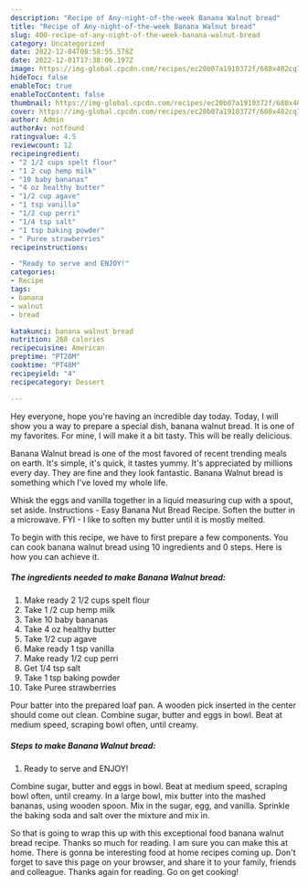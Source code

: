 ```yaml
---
description: "Recipe of Any-night-of-the-week Banana Walnut bread"
title: "Recipe of Any-night-of-the-week Banana Walnut bread"
slug: 400-recipe-of-any-night-of-the-week-banana-walnut-bread
category: Uncategorized
date: 2022-12-04T08:58:55.578Z
date: 2022-12-01T17:38:06.197Z
image: https://img-global.cpcdn.com/recipes/ec20b07a1910372f/680x482cq70/banana-walnut-bread-recipe-main-photo.jpg
hideToc: false
enableToc: true
enableTocContent: false
thumbnail: https://img-global.cpcdn.com/recipes/ec20b07a1910372f/680x482cq70/banana-walnut-bread-recipe-main-photo.jpg
cover: https://img-global.cpcdn.com/recipes/ec20b07a1910372f/680x482cq70/banana-walnut-bread-recipe-main-photo.jpg
author: Admin
authorAv: notfound
ratingvalue: 4.5
reviewcount: 12
recipeingredient:
- "2 1/2 cups spelt flour"
- "1 2 cup hemp milk"
- "10 baby bananas"
- "4 oz healthy butter"
- "1/2 cup agave"
- "1 tsp vanilla"
- "1/2 cup perri"
- "1/4 tsp salt"
- "1 tsp baking powder"
- " Puree strawberries"
recipeinstructions:

- "Ready to serve and ENJOY!"
categories:
- Recipe
tags:
- banana
- walnut
- bread

katakunci: banana walnut bread 
nutrition: 268 calories
recipecuisine: American
preptime: "PT20M"
cooktime: "PT48M"
recipeyield: "4"
recipecategory: Dessert

---
```



Hey everyone, hope you're having an incredible day today. Today, I will show you a way to prepare a special dish, banana walnut bread. It is one of my favorites. For mine, I will make it a bit tasty. This will be really delicious.

Banana Walnut bread is one of the most favored of recent trending meals on earth. It's simple, it's quick, it tastes yummy. It's appreciated by millions every day. They are fine and they look fantastic. Banana Walnut bread is something which I've loved my whole life.

Whisk the eggs and vanilla together in a liquid measuring cup with a spout, set aside. Instructions - Easy Banana Nut Bread Recipe. Soften the butter in a microwave. FYI - I like to soften my butter until it is mostly melted.


To begin with this recipe, we have to first prepare a few components. You can cook banana walnut bread using 10 ingredients and 0 steps. Here is how you can achieve it.

<!--inarticleads1-->

##### The ingredients needed to make Banana Walnut bread:

1. Make ready 2 1/2 cups spelt flour
1. Take 1 /2 cup hemp milk
1. Take 10 baby bananas
1. Take 4 oz healthy butter
1. Take 1/2 cup agave
1. Make ready 1 tsp vanilla
1. Make ready 1/2 cup perri
1. Get 1/4 tsp salt
1. Take 1 tsp baking powder
1. Take  Puree strawberries


Pour batter into the prepared loaf pan. A wooden pick inserted in the center should come out clean. Combine sugar, butter and eggs in bowl. Beat at medium speed, scraping bowl often, until creamy. 

<!--inarticleads2-->

##### Steps to make Banana Walnut bread:


1. Ready to serve and ENJOY!

Combine sugar, butter and eggs in bowl. Beat at medium speed, scraping bowl often, until creamy. In a large bowl, mix butter into the mashed bananas, using wooden spoon. Mix in the sugar, egg, and vanilla. Sprinkle the baking soda and salt over the mixture and mix in. 

So that is going to wrap this up with this exceptional food banana walnut bread recipe. Thanks so much for reading. I am sure you can make this at home. There is gonna be interesting food at home recipes coming up. Don't forget to save this page on your browser, and share it to your family, friends and colleague. Thanks again for reading. Go on get cooking!
